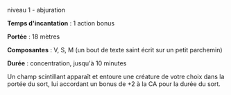niveau 1 - abjuration

**Temps d'incantation** : 1 action bonus

**Portée** : 18 mètres

**Composantes** : V, S, M (un bout de texte saint écrit sur un petit parchemin)

**Durée** : concentration, jusqu'à 10 minutes

Un champ scintillant apparaît et entoure une créature de votre choix dans la portée du sort, lui accordant un bonus de +2 à la CA pour la durée du sort.